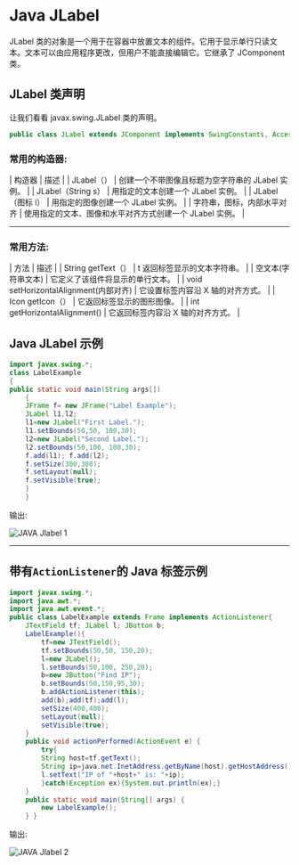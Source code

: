 # Java JLabel



JLabel 类的对象是一个用于在容器中放置文本的组件。它用于显示单行只读文本。文本可以由应用程序更改，但用户不能直接编辑它。它继承了 JComponent 类。

## JLabel 类声明

让我们看看 javax.swing.JLabel 类的声明。

```java
public class JLabel extends JComponent implements SwingConstants, Accessible

```

### 常用的构造器:

| 构造器 | 描述 |
| JLabel（） | 创建一个不带图像且标题为空字符串的 JLabel 实例。 |
| JLabel（String s） | 用指定的文本创建一个 JLabel 实例。 |
| JLabel（图标 i） | 用指定的图像创建一个 JLabel 实例。 |
| 字符串，图标，内部水平对齐 | 使用指定的文本、图像和水平对齐方式创建一个 JLabel 实例。 |

* * *

### 常用方法:

| 方法 | 描述 |
| String getText（） | t 返回标签显示的文本字符串。 |
| 空文本(字符串文本) | 它定义了该组件将显示的单行文本。 |
| void setHorizontalAlignment(内部对齐) | 它设置标签内容沿 X 轴的对齐方式。 |
| Icon getIcon（） | 它返回标签显示的图形图像。 |
| int getHorizontalAlignment() | 它返回标签内容沿 X 轴的对齐方式。 |

## Java JLabel 示例

```java
import javax.swing.*;
class LabelExample
{
public static void main(String args[])
    {
    JFrame f= new JFrame("Label Example");
    JLabel l1,l2;
    l1=new JLabel("First Label.");
    l1.setBounds(50,50, 100,30);
    l2=new JLabel("Second Label.");
    l2.setBounds(50,100, 100,30);
    f.add(l1); f.add(l2);
    f.setSize(300,300);
    f.setLayout(null);
    f.setVisible(true);
    }
    }

```

输出:

![JAVA Jlabel 1](../img/b43f59226ce283863b3e4878b8662106.png)

* * *

## 带有`ActionListener`的 Java 标签示例

```java
import javax.swing.*;
import java.awt.*;
import java.awt.event.*;
public class LabelExample extends Frame implements ActionListener{
	JTextField tf; JLabel l; JButton b;
	LabelExample(){
		tf=new JTextField();
		tf.setBounds(50,50, 150,20);
		l=new JLabel();
		l.setBounds(50,100, 250,20);	
		b=new JButton("Find IP");
		b.setBounds(50,150,95,30);
		b.addActionListener(this);	
		add(b);add(tf);add(l);	
		setSize(400,400);
		setLayout(null);
		setVisible(true);
	}
	public void actionPerformed(ActionEvent e) {
		try{
		String host=tf.getText();
		String ip=java.net.InetAddress.getByName(host).getHostAddress();
		l.setText("IP of "+host+" is: "+ip);
		}catch(Exception ex){System.out.println(ex);}
	}
	public static void main(String[] args) {
		new LabelExample();
	} }

```

输出:

![JAVA Jlabel 2](../img/f0e6ee75313704f4237e6e7549e49d06.png)